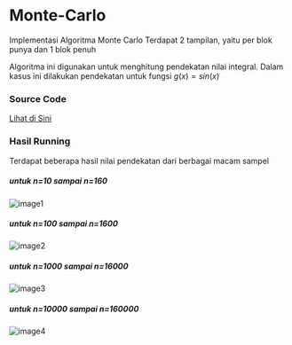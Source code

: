 # Monte-Carlo
Implementasi Algoritma Monte Carlo
Terdapat 2 tampilan, yaitu per blok punya dan 1 blok penuh

Algoritma ini digunakan untuk menghitung pendekatan nilai integral. Dalam kasus ini dilakukan pendekatan untuk fungsi $g(x)=sin(x)$
### Source Code
[Lihat di Sini](https://github.com/RinRoya/Monte-Carlo/blob/main/Monte-Carlo.ipynb)

### Hasil Running
Terdapat beberapa hasil nilai pendekatan dari berbagai macam sampel
##### untuk n=10 sampai n=160
![image1](https://user-images.githubusercontent.com/49511033/97594687-80b70900-1a35-11eb-8898-0645ff3af3d7.PNG)
##### untuk n=100 sampai n=1600
![image2](https://user-images.githubusercontent.com/49511033/97594701-8280cc80-1a35-11eb-874d-cbddb28f5f2e.PNG)
##### untuk n=1000 sampai n=16000
![image3](https://user-images.githubusercontent.com/49511033/97594707-844a9000-1a35-11eb-9e35-7e130fdd3cf1.PNG)
##### untuk n=10000 sampai n=160000
![image4](https://user-images.githubusercontent.com/49511033/97594713-84e32680-1a35-11eb-92a4-09589361f8d6.PNG)
